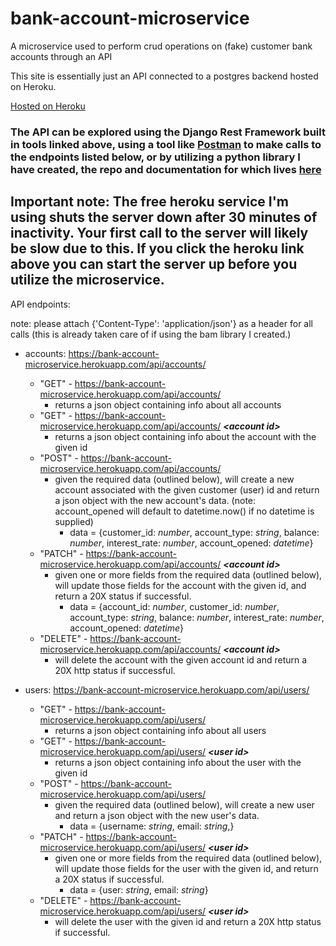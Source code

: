 # bank-account-microservice

A microservice used to perform crud operations on (fake) customer bank accounts through an API

This site is essentially just an API connected to a postgres backend hosted on Heroku.

[Hosted on Heroku](https://bank-account-microservice.herokuapp.com/api/)

### The API can be explored using the Django Rest Framework built in tools linked above, using a tool like [Postman](https://www.getpostman.com/) to make calls to the endpoints listed below, or by utilizing a python library I have created, the repo and documentation for which lives [here](https://github.com/blarmon/bamLib) 

## Important note: The free heroku service I'm using shuts the server down after 30 minutes of inactivity. Your first call to the server will likely be slow due to this. If you click the heroku link above you can start the server up before you utilize the microservice.

API endpoints:

note: please attach {'Content-Type': 'application/json'} as a header for all calls (this is already taken care of if using the bam library I created.)

* accounts: https://bank-account-microservice.herokuapp.com/api/accounts/  

  * "GET" - https://bank-account-microservice.herokuapp.com/api/accounts/
    * returns a json object containing info about all accounts
  * "GET" - https://bank-account-microservice.herokuapp.com/api/accounts/ **_\<account id\>_**
    * returns a json object containing info about the account with the given id
  * "POST" - https://bank-account-microservice.herokuapp.com/api/accounts/
    * given the required data (outlined below), will create a new account associated with the given customer (user) id and return a json object with the new account's data. (note: account_opened will default to datetime.now() if no datetime is supplied)
      * data = {customer_id: *number*,
                account_type: *string*,
                balance: *number*, 
                interest_rate: *number*,
                account_opened: *datetime*}
  * "PATCH" - https://bank-account-microservice.herokuapp.com/api/accounts/ **_\<account id\>_**
    * given one or more fields from the required data (outlined below), will update those fields for the account with the given id, and return a 20X status if successful.
      * data = {account_id: *number*,
                customer_id: *number*,
                account_type: *string*,
                balance: *number*, 
                interest_rate: *number*,
                account_opened: *datetime*}
  * "DELETE" - https://bank-account-microservice.herokuapp.com/api/accounts/ **_\<account id\>_**
    * will delete the account with the given account id and return a 20X http status if successful.

* users: https://bank-account-microservice.herokuapp.com/api/users/  

  * "GET" - https://bank-account-microservice.herokuapp.com/api/users/
    * returns a json object containing info about all users
  * "GET" - https://bank-account-microservice.herokuapp.com/api/users/ **_\<user id\>_**
    * returns a json object containing info about the user with the given id
  * "POST" - https://bank-account-microservice.herokuapp.com/api/users/
    * given the required data (outlined below), will create a new user and return a json object with the new user's data.
      * data = {username: *string*,
                email: *string*,}
  * "PATCH" - https://bank-account-microservice.herokuapp.com/api/users/ **_\<user id\>_**
    * given one or more fields from the required data (outlined below), will update those fields for the user with the given id, and return a 20X status if successful.
      * data = {user: *string*,
                email: *string*}
  * "DELETE" - https://bank-account-microservice.herokuapp.com/api/users/ **_\<user id\>_**
    * will delete the user with the given id and return a 20X http status if successful.
